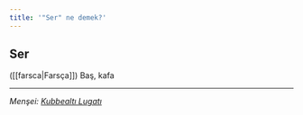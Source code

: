 ```yaml
---
title: '"Ser" ne demek?'
---
```


## Ser
([[farsca|Farsça]]) Baş, kafa

---
*Menşei: [Kubbealtı Lugatı](https://www.lugatim.com/s/ser)*